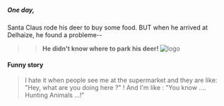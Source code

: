 ##### One day, 
Santa Claus rode his deer to buy some food. BUT when he arrived at Delhaize, he found a probleme--
>>**He didn't know where to park his deer!** 
>> ![logo](https://i.pinimg.com/originals/04/d9/3d/04d93d7295aa44cd227ac3fe1081909d.gif "logo")


#### Funny story

> I hate it when people see me at the supermarket and they are like: "Hey, what are you doing here ?" !
> And I'm like : "You know .... Hunting Animals ...!"